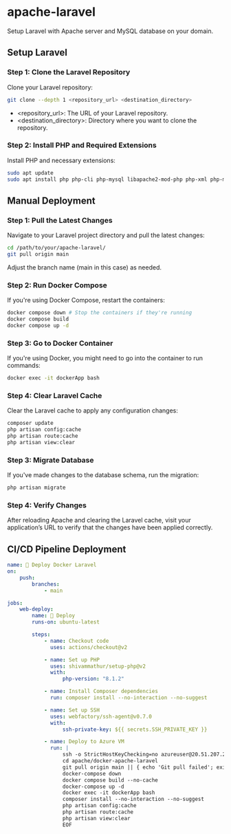 # apache-laravel

Setup Laravel with Apache server and MySQL database on your domain.

## Setup Laravel

### Step 1: Clone the Laravel Repository

Clone your Laravel repository:

```bash
git clone --depth 1 <repository_url> <destination_directory>
```

-   <repository_url>: The URL of your Laravel repository.
-   <destination_directory>: Directory where you want to clone the repository.

### Step 2: Install PHP and Required Extensions

Install PHP and necessary extensions:

```bash
sudo apt update
sudo apt install php php-cli php-mysql libapache2-mod-php php-xml php-mbstring
```

## Manual Deployment

### Step 1: Pull the Latest Changes

Navigate to your Laravel project directory and pull the latest changes:

```bash
cd /path/to/your/apache-laravel/
git pull origin main
```

Adjust the branch name (main in this case) as needed.

### Step 2: Run Docker Compose

If you're using Docker Compose, restart the containers:

```bash
docker compose down # Stop the containers if they're running
docker compose build
docker compose up -d
```

### Step 3: Go to Docker Container

If you're using Docker, you might need to go into the container to run commands:

```bash
docker exec -it dockerApp bash
```

### Step 4: Clear Laravel Cache

Clear the Laravel cache to apply any configuration changes:

```bash
composer update
php artisan config:cache
php artisan route:cache
php artisan view:clear
```

### Step 3: Migrate Database

If you've made changes to the database schema, run the migration:

```bash
php artisan migrate
```

### Step 4: Verify Changes

After reloading Apache and clearing the Laravel cache, visit your application’s URL to verify that the changes have been applied correctly.

## CI/CD Pipeline Deployment

```yaml
name: 🚀 Deploy Docker Laravel
on:
    push:
        branches:
            - main

jobs:
    web-deploy:
        name: 🎉 Deploy
        runs-on: ubuntu-latest

        steps:
            - name: Checkout code
              uses: actions/checkout@v2

            - name: Set up PHP
              uses: shivammathur/setup-php@v2
              with:
                  php-version: "8.1.2"

            - name: Install Composer dependencies
              run: composer install --no-interaction --no-suggest

            - name: Set up SSH
              uses: webfactory/ssh-agent@v0.7.0
              with:
                  ssh-private-key: ${{ secrets.SSH_PRIVATE_KEY }}

            - name: Deploy to Azure VM
              run: |
                  ssh -o StrictHostKeyChecking=no azureuser@20.51.207.28 << 'EOF'
                  cd apache/docker-apache-laravel
                  git pull origin main || { echo 'Git pull failed'; exit 1; }
                  docker-compose down
                  docker compose build --no-cache 
                  docker-compose up -d
                  docker exec -it dockerApp bash
                  composer install --no-interaction --no-suggest
                  php artisan config:cache
                  php artisan route:cache
                  php artisan view:clear
                  EOF
```
